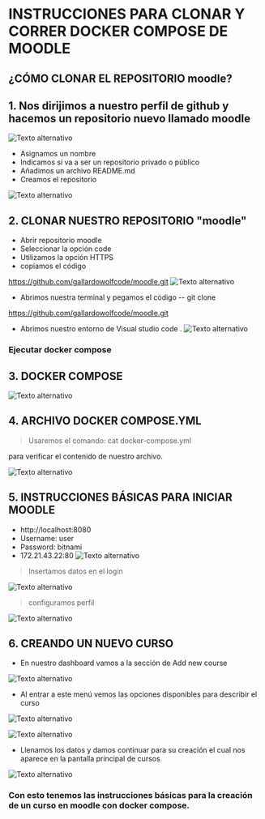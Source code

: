 # INSTRUCCIONES PARA CLONAR Y CORRER DOCKER COMPOSE DE MOODLE

## ¿CÓMO CLONAR EL REPOSITORIO moodle?

## 1. Nos dirijimos a nuestro perfil de github y hacemos un repositorio nuevo llamado moodle

![Texto alternativo](./imgs/new.png)

- Asignamos un nombre
- Indicamos si va a ser un repositorio privado o público
- Añadimos un archivo README.md
- Creamos el repositorio

![Texto alternativo](./imgs/create.png)

## 2. CLONAR NUESTRO REPOSITORIO "moodle"

- Abrir repositorio moodle
- Seleccionar la opción code
- Utilizamos la opción HTTPS
- copiamos el código

https://github.com/gallardowolfcode/moodle.git
![Texto alternativo](./imgs/clone.png)

- Abrimos nuestra terminal y pegamos el código -- git clone


https://github.com/gallardowolfcode/moodle.git

- Abrimos nuestro entorno de Visual studio
code .
![Texto alternativo](./imgs/gitclone.png)

### Ejecutar docker compose


## 3. DOCKER COMPOSE
![Texto alternativo](./imgs/dockercompose.png)

## 4. ARCHIVO DOCKER COMPOSE.YML
> Usaremos el comando: 
> cat docker-compose.yml

para verificar el contenido de nuestro archivo.

![Texto alternativo](./imgs/dockercompose3.png)
## 5. INSTRUCCIONES BÁSICAS PARA INICIAR MOODLE
- http://localhost:8080
- Username: user
- Password: bitnami
- 172.21.43.22:80
![Texto alternativo](./imgs/moodleinit.png)
> Insertamos datos en el login

![Texto alternativo](./imgs/login1.png)
> configuramos perfil

![Texto alternativo](./imgs/config1.png)

## 6. CREANDO UN NUEVO CURSO
- En nuestro dashboard vamos a la sección de Add new course

![Texto alternativo](./imgs/addnewcourse.png)

- Al entrar a este menú vemos las opciones disponibles para describir el curso

![Texto alternativo](./imgs/editcourse.png)

![Texto alternativo](./imgs/description.png)

- Llenamos los datos y damos continuar para su creación el cual nos aparece en la pantalla principal de cursos

![Texto alternativo](./imgs/creado.png)

### Con esto tenemos las instrucciones básicas para la creación de un curso en moodle con docker compose.